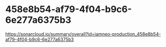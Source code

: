 # 458e8b54-af79-4f04-b9c6-6e277a6375b3
https://sonarcloud.io/summary/overall?id=iamneo-production_458e8b54-af79-4f04-b9c6-6e277a6375b3
